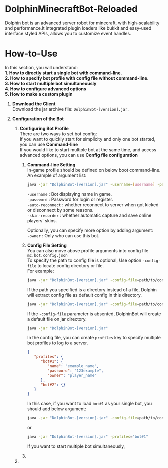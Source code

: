 # DolphinMinecraftBot-Reloaded
Dolphin bot is an advanced server robot for minecraft, with high-scalability and performance.It integrated plugin loaders like bukkit and easy-used interface styled APIs, allows you to customize event handles.

# How-to-Use
In this section, you will understand:  
**1. How to directly start a single bot with command-line.**  
**2. How to specify bot profile with config file without command-line.**  
**3. How to start multiple bot simultaneously**  
**4. How to configure advanced options**  
**5. How to make a custom plugin**
1. **Download the Client**  
   Download the jar archive file: `DolphinBot-[version].jar`.  
   
2. **Configuration of the Bot**
   1. **Configuring Bot Profile**  
      There are two ways to set bot config:  
      If you want to quickly start for simplicity and only one bot started, you can use **Command-line**  
      If you would like to start multiple bot at the same time, and access advanced options, you can use **Config file configuration**
      1. **Command-line Setting**  
           In-game profile should be defined on below boot command-line.  
           An example of argument list:
           ```bash
           java -jar "DolphinBot-[version].jar" -username=[username] -password=[password] -skin-recorder=[enable/disable]
           ```
         `-username` : Bot displaying name in game.  
         `-password` : Password for login or register.  
         `-auto-reconnect` : whether reconnect to server when got kicked or disconnect by some reasons.  
         `-skin-recorder` : whether automatic capture and save online players' skins.
         
         Optionally, you can specify more option by adding argument:  
         `-owner` : Only who can use this bot.
      2. **Config File Setting**  
            You can also move above profile arguments into config file ``mc.bot.config.json``  
            To specify the path to config file is optional, Use option `-config-file` to locate config directory or file.  
            For example:  
            ```bash 
            java -jar "DolphinBot-[version].jar" -config-file=path/to/config.json
            ```
            If the path you specified is a directory instead of a file, Dolphin will extract config file as default config in this directory.  
            ```bash
            java -jar "DolphinBot-[version].jar" -config-file=path/to/config_directory
            ```
            If the `-config-file` parameter is absented, DolphinBot will create a default file on jar directory.  
            ```bash 
            java -jar "DolphinBot-[version].jar"
            ```
         
            In the config file, you can create `profiles` key to specify multiple bot profiles to log to a server.
            ```json
            {
               "profiles": {
                  "bot#1": {
                     "name": "example_name",
                     "password": "123example",
                     "owner": "player_name"
                  },
                  "bot#2": {}
               }
            }
            ```
            In this case, if you want to load `bot#1` as your single bot, you should add below argument:  
            ```bash
            java -jar "DolphinBot-[version].jar" -config-file=path/to/config_directory -profiles="bot#1"
            ```  
            or
            ```bash
            java -jar "DolphinBot-[version].jar" -profiles="bot#1"
            ```   
            If you want to start multiple bot simultaneously,  
      3. 
   2. 